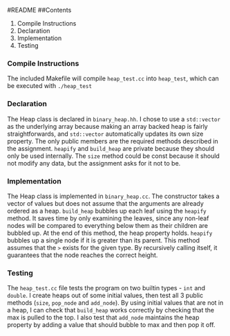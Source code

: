 #README
##Contents
1. Compile Instructions
2. Declaration
3. Implementation
4. Testing

### Compile Instructions
The included Makefile will compile `heap_test.cc` into `heap_test`, which can be executed with
`./heap_test`

### Declaration
The Heap<T> class is declared in `binary_heap.hh`. I chose to use a `std::vector` as the underlying array because making an array backed heap is fairly straightforwards, and `std::vector` automatically updates its own size property. The only public members are the required methods described in the assignment. `heapify` and `build_heap` are private because they should only be used internally. The `size` method could be const because it should not modify any data, but the assignment asks for it not to be.

### Implementation
The Heap<T> class is implemented in `binary_heap.cc`. The constructor takes a vector of values but does not assume that the arguments are already ordered as a heap.
`build_heap` bubbles up each leaf using the `heapify` method. It saves time by only examining the leaves, since any non-leaf nodes will be compared to everything below them as their children are bubbled up. At the end of this method, the heap property holds.
`heapify` bubbles up a single node if it is greater than its parent. This method assumes that the `>` exists for the given type. By recursively calling itself, it guarantees that the node reaches the correct height.

### Testing
The `heap_test.cc` file tests the program on two builtin types - `int` and `double`. I create heaps out of some initial values, then test all 3 public methods (`size`, `pop_node` and `add_node`). By using initial values that are not in a heap, I can check that `build_heap` works correctly by checking that the max is pulled to the top. I also test that `add_node` maintains the heap property by adding a value that should bubble to max and then pop it off.
